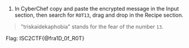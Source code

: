
1. In CyberChef copy and paste the encrypted message in the Input section, then search for `ROT13`, drag and drop in the Recipe section.
   
> "triskaidekaphobia" stands for the fear of the number `13`.
   
Flag: ISC2CTF{@fra1D_0f_R0T}